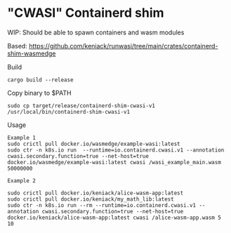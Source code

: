 # "CWASI" Containerd shim

WIP: Should be able to spawn containers and wasm modules

Based: https://github.com/keniack/runwasi/tree/main/crates/containerd-shim-wasmedge

Build
```
cargo build --release
```

Copy binary to $PATH
```
sudo cp target/release/containerd-shim-cwasi-v1 /usr/local/bin/containerd-shim-cwasi-v1
```

Usage
```
Example 1
sudo crictl pull docker.io/wasmedge/example-wasi:latest
sudo ctr -n k8s.io run  --runtime=io.containerd.cwasi.v1 --annotation cwasi.secondary.function=true --net-host=true docker.io/wasmedge/example-wasi:latest cwasi /wasi_example_main.wasm 50000000

Example 2

sudo crictl pull docker.io/keniack/alice-wasm-app:latest
sudo crictl pull docker.io/keniack/my_math_lib:latest
sudo ctr -n k8s.io run --rm --runtime=io.containerd.cwasi.v1 --annotation cwasi.secondary.function=true --net-host=true docker.io/keniack/alice-wasm-app:latest cwasi /alice-wasm-app.wasm 5 10

```